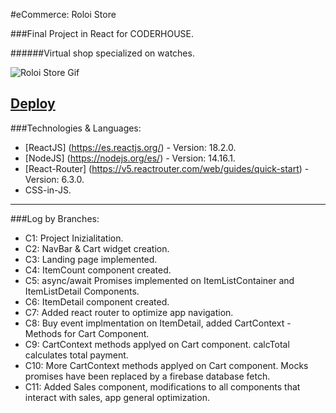 #eCommerce: Roloi Store

###Final Project in React for CODERHOUSE.

######Virtual shop specialized on watches.

![Roloi Store Gif](https://media3.giphy.com/media/TIoGdr8UnfDNlR6oYQ/giphy.gif)

[Deploy](https://roloistore.vercel.app/)
---

###Technologies & Languages:
- [ReactJS] (https://es.reactjs.org/) - Version: 18.2.0.
- [NodeJS] (https://nodejs.org/es/) - Version: 14.16.1.
- [React-Router] (https://v5.reactrouter.com/web/guides/quick-start) - Version: 6.3.0.
- CSS-in-JS.

---

###Log by Branches:
- C1: Project Inizialitation.
- C2: NavBar & Cart widget creation.
- C3: Landing page implemented.
- C4: ItemCount component created.
- C5: async/await Promises implemented on ItemListContainer and ItemListDetail Components.
- C6: ItemDetail component created.
- C7: Added react router to optimize app navigation.
- C8: Buy event implmentation on ItemDetail, added CartContext - Methods for Cart Component.
- C9: CartContext methods applyed on Cart component. calcTotal calculates total payment.
- C10: More CartContext methods applyed on Cart component. Mocks promises have been replaced by a firebase database fetch.
- C11: Added Sales component, modifications to all components that interact with sales, app general optimization.
